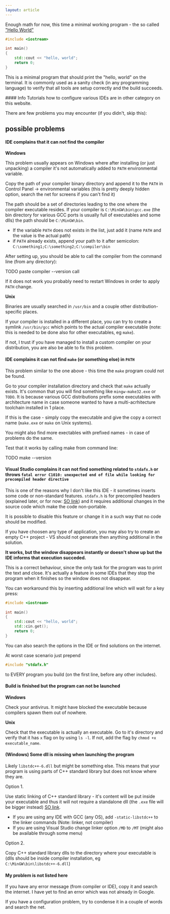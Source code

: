 ```yaml
---
layout: article
---
```


Enough math for now, this time a minimal working program - the so called ["Hello World"](https://en.wikipedia.org/wiki/"Hello,_World!"_program)

```c++
#include <iostream>
 
int main()
{
	std::cout << "hello, world";
	return 0;
}
```

This is a minimal program that should print the "hello, world" on the terminal. It is commonly used as a sanity check (in any programming language) to verify that all tools are setup correctly and the build succeeds.

<div class="note info">
#### Info
<i class="fas fa-info-circle"></i>
Tutorials how to configure various IDEs are in other category on this website.
</div>

There are few problems you may encounter (if you didn't, skip this):

## possible problems

#### IDE complains that it can not find the compiler

**Windows**

This problem usually appears on Windows where after installing (or just unpacking) a compiler it's not automatically added to `PATH` environmental variable.

Copy the path of your compiler binary directory and append it to the `PATH` in Control Panel -> environmental variables (this is pretty deeply hidden option, search the net for screens if you can't find it)

The path should be a set of directories leading to the one where the compiler executable resides. If your compiler is `C:\MinGW\bin\gcc.exe` (the bin directory for various GCC ports is usually full of executables and some dlls) the path should be `C:\MinGW\bin`.

- If the variable `PATH` does not exists in the list, just add it (name `PATH` and the value is the actual path)
- if `PATH` already exists, append your path to it after semicolon: `C:\something1;C:\something2;C:\compiler\bin`

After setting up, you should be able to call the compiler from the command line (from any directory):

TODO paste compiler --version call

If it does not work you probably need to restart Windows in order to apply `PATH` change.

**Unix**

Binaries are usually searched in `/usr/bin` and a couple other distribution-specific places.

If your compiler is installed in a different place, you can try to create a symlink `/usr/bin/gcc` which points to the actual compiler executable (note: this is needed to be done also for other executables, eg `make`).

If not, I trust if you have managed to install a custom compiler on your distribution, you are also be able to fix this problem.

#### IDE complains it can not find `make` (or something else) in `PATH`

This problem similar to the one above - this time the `make` program could not be found.

Go to your compiler installation directory and check that `make` actually exists. It's common that you will find something like `mingw-make32.exe` or `TODO`. It is because various GCC distributions prefix some executables with architecture name in case someone wanted to have a multi-acrhitecture toolchain installed in 1 place.

If this is the case - simply copy the executable and give the copy a correct name (`make.exe` or `make` on Unix systems).

You might also find more exectables with prefixed names - in case of problems do the same.

Test that it works by calling make from command line:

TODO make --version

#### Visual Studio complains it can not find something related to `stdafx.h` or throws `fatal error C1010: unexpected end of file while looking for precompiled header directive`

This is one of the reasons why I don't like this IDE - it sometimes inserts some code or non-standard features. `stdafx.h` is for precompiled headers (explained later, or for now: [SO link](https://stackoverflow.com/questions/4726155/)) and it requires additional changes in the source code which make the code non-portable.

It is possible to disable this feature or change it in a such way that no code should be modified.

If you have choosen any type of application, you may also try to create an empty C++ project - VS should not generate then anything additional in the solution.

**It works, but the window disappears instantly or doesn't show up but the IDE informs that execution succeded.**

This is a correct behaviour, since the only task for the program was to print the text and close. It's actually a feature in some IDEs that they stop the program when it finishes so the window does not disappear.

You can workaround this by inserting additional line which will wait for a key press:

```c++
#include <iostream>
 
int main()
{
	std::cout << "hello, world";
	std::cin.get();
	return 0;
}
```

You can also search the options in the IDE or find solutions on the internet.

At worst case scenario just prepend

```c++
#include "stdafx.h"
```

to EVERY program you build (on the first line, before any other includes).

#### Build is finished but the program can not be launched

**Windows**

Check your antivirus. It might have blocked the executable because compilers spawn them out of nowhere.

**Unix**

Check that the executable is actually an executable. Go to it's directory and verify that it has `x` flag on by using `ls -l`. If not, add the flag by `chmod +x executable_name`.

#### (Windows) Some dll is missing when launching the program

Likely `libstdc++-6.dll` but might be something else. This means that your program is using parts of C++ standard library but does not know where they are.

Option 1.

Use static linking of C++ standard library - it's content will be put inside your executable and thus it will not require a standalone dll (the `.exe` file will be bigger instead) [SO link](https://stackoverflow.com/questions/26103966/how-can-i-statically-link-standard-library-to-my-c-program).

- If you are using any IDE with GCC (any OS), add `-static-libstdc++` to the linker commands (Note: linker, not compiler)
- If you are using Visual Studio change linker option `/MD` to `/MT` (might also be available through some menu)

Option 2.

Copy C++ standard library dlls to the directory where your executable is (dlls should be inside compiler installation, eg `C:\MinGW\bin\libstdc++-6.dll`)

#### My problem is not listed here

If you have any error message (from compiler or IDE), copy it and search the internet. I have yet to find an error which was not already in Google.

If you have a configuration problem, try to condense it in a couple of words and search the net.

